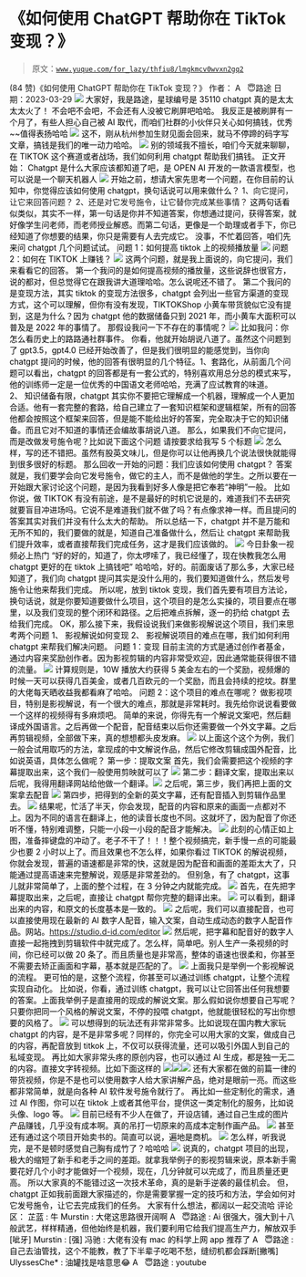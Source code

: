 # 《如何使用 ChatGPT 帮助你在 TikTok 变现？》

> 原文：[`www.yuque.com/for_lazy/thfiu8/lmgkmcv0wvxn2gq2`](https://www.yuque.com/for_lazy/thfiu8/lmgkmcv0wvxn2gq2)

<ne-h2 id="a64504a4" data-lake-id="a64504a4"><ne-heading-ext><ne-heading-anchor></ne-heading-anchor><ne-heading-fold></ne-heading-fold></ne-heading-ext><ne-heading-content><ne-text id="u62aff839">(84 赞)《如何使用 ChatGPT 帮助你在 TikTok 变现？》</ne-text></ne-heading-content></ne-h2> <ne-p id="u962fd5f2" data-lake-id="u962fd5f2"><ne-text id="udf300a25">作者： A   😇路途</ne-text></ne-p> <ne-p id="u28fa8b5c" data-lake-id="u28fa8b5c"><ne-text id="u8af0af38">日期：2023-03-29</ne-text></ne-p> <ne-p id="uf6fd8698" data-lake-id="uf6fd8698"><ne-card data-card-name="image" data-card-type="inline" id="Qm6d0" data-event-boundary="card">![](img/e65ed116ba4ba964cbf898373d3cb0b4.png)  <ne-p id="u06eac940" data-lake-id="u06eac940"><ne-text id="u97cb25c4" style="color: rgb(0, 0, 0);">大家好，我是路途，星球编号是 35110</ne-text></ne-p> <ne-p id="ud86535b9" data-lake-id="ud86535b9"><ne-text id="u6eecc61f" style="color: rgb(0, 0, 0);">chatgpt 真的是太太太太火了！</ne-text></ne-p> <ne-p id="u95b4cd2b" data-lake-id="u95b4cd2b"><ne-text id="ub51a0e19" style="color: rgb(0, 0, 0);">不会吧不会吧，不会还有人没被它刷屏吧哈哈。</ne-text></ne-p> <ne-p id="uc910b920" data-lake-id="uc910b920"><ne-text id="u9aea86e3" style="color: rgb(0, 0, 0);">我反正是被刷屏有一个月了，有些人担心自己被 AI 取代，而咱们社群的小伙伴只关心如何搞钱，优秀~~值得表扬哈哈</ne-text></ne-p> <ne-p id="ub0ea255e" data-lake-id="ub0ea255e"><ne-card data-card-name="image" data-card-type="inline" id="BJVfg" data-event-boundary="card">![](img/d3c1222d6c5d6ec7dcf0b951dcab689a.png)  <ne-p id="u5dd7c00e" data-lake-id="u5dd7c00e"><ne-text id="ua030367e" style="color: rgb(0, 0, 0);">这不，刚从杭州参加生财见面会回来，就马不停蹄的码字写文章，搞钱是我们的唯一动力哈哈。</ne-text></ne-p> <ne-p id="u43469516" data-lake-id="u43469516"><ne-card data-card-name="image" data-card-type="inline" id="LVVh2" data-event-boundary="card">![](img/bac39f40d8e97f212c91d6146d55e7a8.png)</ne-card></ne-p> <ne-p id="ub26cbc94" data-lake-id="ub26cbc94"><ne-text id="u170d3cfe" style="color: rgb(0, 0, 0);">别的领域我不擅长，咱们今天就来聊聊，在 TIKTOK 这个赛道或者战场，我们如何利用 chatgpt 帮助我们搞钱。</ne-text></ne-p> <ne-p id="u642b4158" data-lake-id="u642b4158"><ne-text id="u8f268312" style="color: rgb(0, 0, 0);">正文开始：</ne-text></ne-p> <ne-p id="u79abc249" data-lake-id="u79abc249"><ne-text id="u926c4304" style="color: rgb(0, 0, 0);">Chatgpt 是什么大家应该都知道了吧，是 OPEN AI 开发的一款语言模型，也可以说是一个聊天机器人</ne-text></ne-p> <ne-p id="u6e7888ca" data-lake-id="u6e7888ca"><ne-card data-card-name="image" data-card-type="inline" id="on2s6" data-event-boundary="card">![](img/f7e30a197d03f3e4999bc7e35c58d41a.png)  <ne-p id="ub6f7a6d7" data-lake-id="ub6f7a6d7"><ne-text id="u69a3b94b" style="color: rgb(0, 0, 0);">开始之前，想请大家先思考一个问题，在你目前的认知中，你觉得应该如何使用 chatgpt，换句话说可以用来做什么？</ne-text></ne-p> <ne-p id="u792a1db4" data-lake-id="u792a1db4"><ne-text id="ue2659528" ne-bold="true">1、向它提问，让它来回答问题？</ne-text></ne-p> <ne-p id="u6b3f3fde" data-lake-id="u6b3f3fde"><ne-text id="ud2d5c95f" ne-bold="true">2、还是对它发号施令，让它替你完成某些事情？</ne-text></ne-p> <ne-p id="u2e8078c9" data-lake-id="u2e8078c9"><ne-text id="u46deeb06" style="color: rgb(0, 0, 0);">这两句话看似类似，其实不一样，第一句话是你并不知道答案，你想通过提问，获得答案，就好像学生问老师，而老师授业解惑。而第二句话，更像是一个助理或者手下，你已经知道了你想要的结果，你只是需要有人去完成它。</ne-text></ne-p> <ne-p id="uf11ed78b" data-lake-id="uf11ed78b"><ne-text id="uf5b71f25" style="color: rgb(0, 0, 0);">没事，不忙着回答，咱们先来问 chatgpt 几个问题试试。</ne-text></ne-p> <ne-p id="uf34bb12c" data-lake-id="uf34bb12c"><ne-text id="u00c24ea3" style="color: rgb(0, 0, 0);">问题 1：如何提高 tiktok 上的视频播放量</ne-text></ne-p> <ne-p id="u474e0beb" data-lake-id="u474e0beb"><ne-card data-card-name="image" data-card-type="inline" id="PRug7" data-event-boundary="card">![](img/21ee98dd2385eef55f4700a4f79ee004.png)  <ne-p id="ue1537683" data-lake-id="ue1537683"><ne-text id="ufe28b74e" style="color: rgb(0, 0, 0);">问题 2：如何在 TIKTOK 上赚钱？</ne-text></ne-p> <ne-p id="u43171ab5" data-lake-id="u43171ab5"><ne-card data-card-name="image" data-card-type="inline" id="MwJUb" data-event-boundary="card" style="color: rgb(0, 0, 0);">![](img/533c50a7917e8aee01bba5418b844913.png)  <ne-p id="u811f8dfc" data-lake-id="u811f8dfc"><ne-text id="uc61a8d13" style="color: rgb(0, 0, 0);">这两个问题，就是我上面说的，向它提问，我们来看看它的回答。</ne-text></ne-p> <ne-p id="u7456fcb5" data-lake-id="u7456fcb5"><ne-text id="u0934ec4a" style="color: rgb(0, 0, 0);">第一个我问的是如何提高视频的播放量，这些说辞也很官方，说的都对，但总觉得它在跟我讲大道理哈哈。怎么说呢还不错了。</ne-text></ne-p> <ne-p id="u0f9aa7f0" data-lake-id="u0f9aa7f0"><ne-text id="u859ef805" style="color: rgb(0, 0, 0);">第二个我问的是变现方法，其实 tiktok 的变现方法很多，chatgpt 会列出一些官方渠道的变现方式，这个可以理解，但你有没有发现，TIKTOKShop 小黄车带货貌似它没有提到，这是为什么？因为 chatgpt 他的数据储备只到 2021 年，而小黄车大面积可以普及是 2022 年的事情了。</ne-text></ne-p> <ne-p id="u42bb1801" data-lake-id="u42bb1801"><ne-text id="u11cccd53" style="color: rgb(0, 0, 0);">那假设我问一下不存在的事情呢？</ne-text></ne-p> <ne-p id="u17893f97" data-lake-id="u17893f97"><ne-card data-card-name="image" data-card-type="inline" id="X42Sk" data-event-boundary="card">![](img/cfa7bfd1496c1031bb6ea2a4bc4094ec.png)  <ne-p id="u3912f212" data-lake-id="u3912f212"><ne-text id="uebfc03b4" style="color: rgb(0, 0, 0);">比如我问：你怎么看历史上的路路通社群事件。</ne-text></ne-p> <ne-p id="ud7ca429e" data-lake-id="ud7ca429e"><ne-text id="u795e2ca1" style="color: rgb(0, 0, 0);">你看，他就开始胡说八道了。虽然这个问题到了 gpt3.5，gpt4.0 已经开始改善了，但是我们很明显的能感觉到，当你向 chatgpt 提问的时候，他的回答有很明显的几个特征。1、套路化，从前面几个问题可以看出，chatgpt 的回答都是有一套公式的，特别喜欢用总分总的模式来写，他的训练师一定是一位优秀的中国语文老师哈哈，充满了应试教育的味道。</ne-text></ne-p> <ne-p id="u98fc26e1" data-lake-id="u98fc26e1"><ne-text id="ua03924a7">2、 </ne-text><ne-text id="ud47be1aa" style="color: rgb(0, 0, 0);">知识储备有限，chatgpt 其实你不要把它理解成一个机器，理解成一个人更加合适。他有一套完整的套路，给自己建立了一套知识框架和逻辑框架，所有的回答他都会按照这个框架来回答，但是能不能给出好的答案，完全取决于它的知识储备。而且它对不知道的事情还会编故事胡说八道。</ne-text></ne-p> <ne-p id="u5ff4aaaf" data-lake-id="u5ff4aaaf"><ne-text id="u0bd74000" style="color: rgb(0, 0, 0);">那么，如果我们不向它提问，而是改做发号施令呢？比如说下面这个问题</ne-text></ne-p> <ne-p id="uc6d8bea7" data-lake-id="uc6d8bea7"><ne-text id="uee3721dd" style="color: rgb(0, 0, 0);">请按要求给我写 5 个标题</ne-text></ne-p> <ne-p id="ufc30ff76" data-lake-id="ufc30ff76"><ne-card data-card-name="image" data-card-type="inline" id="KMmin" data-event-boundary="card">![](img/4a94037de3299b7019042527e8b07162.png)  <ne-p id="u10de601a" data-lake-id="u10de601a"><ne-text id="uf931310a" style="color: rgb(0, 0, 0);">怎么样，写的还不错把。虽然有股英文味儿，但是你可以让他再换几个说法很快就能得到很多很好的标题。</ne-text></ne-p> <ne-p id="u09b74be1" data-lake-id="u09b74be1"><ne-text id="u4f966aaa" style="color: rgb(0, 0, 0);">那么回收一开始的问题：我们应该如何使用 chatgpt？</ne-text></ne-p> <ne-p id="u969a266a" data-lake-id="u969a266a"><ne-text id="uf172518e" style="color: rgb(0, 0, 0);">答案就是，我们要学会向它发号施令，做它的主人，而不是做他的学生。之所以要在一开始跟大家讨论这个问题，是因为我看到好多人像是把它奉若“神明”一般。</ne-text></ne-p> <ne-p id="u3906e67c" data-lake-id="u3906e67c"><ne-text id="ucd64c564" style="color: rgb(0, 0, 0);">比如你说，做 TIKTOK 有没有前途，是不是最好的时机它说是的，难道我们不去研究就要盲目冲进场吗。它说不是难道我们就不做了吗？有点像求神一样。而且提问的答案其实对我们并没有什么太大的帮助。</ne-text></ne-p> <ne-p id="u44bb85b0" data-lake-id="u44bb85b0"><ne-text id="ub2c7ea71" style="color: rgb(0, 0, 0);">所以总结一下，chatgpt 并不是万能和无所不知的，我们要做的就是，知道自己准备做什么，然后让 chatgpt 来帮助我们提升效率，或者直接帮我们完成任务，这才是我们应该做的。</ne-text></ne-p> <ne-p id="ufc16e0eb" data-lake-id="ufc16e0eb"><ne-card data-card-name="image" data-card-type="inline" id="BV6sz" data-event-boundary="card">![](img/3903e6e15375ca5939bd6c31a87155f8.png)</ne-card></ne-p> <ne-p id="u7d6d8835" data-lake-id="u7d6d8835"><ne-text id="ufc8e9417" style="color: rgb(0, 0, 0);">今日卦象一视频必上热门</ne-text></ne-p> <ne-p id="u83ac7d62" data-lake-id="u83ac7d62"><ne-text id="u7a0f5845" style="color: rgb(0, 0, 0);">“好的好的，知道了，你太啰嗦了，我已经懂了，现在快教我怎么用 chatgpt 更好的在 tiktok 上搞钱吧”</ne-text></ne-p> <ne-p id="u2ac9a149" data-lake-id="u2ac9a149"><ne-text id="u68186048" style="color: rgb(0, 0, 0);">哈哈哈，好的。前面废话了那么多，大家已经知道了，我们向 chatgpt 提问其实是没什么用的，我们要知道做什么，然后发号施令让他来帮我们完成。</ne-text></ne-p> <ne-p id="u9a42abf7" data-lake-id="u9a42abf7"><ne-text id="u71aa1878" style="color: rgb(0, 0, 0);">所以呢，放到 tiktok 变现，我们首先要有项目方法论，换句话说，就是你要知道要做什么项目，这个项目的是怎么实操的，项目要点在哪里，以及我们变现的整个闭环和路径。之后把难点拆解，逐一的扔给 chatgpt 去给我们完成。</ne-text></ne-p> <ne-p id="u460b6b79" data-lake-id="u460b6b79"><ne-text id="u5f3995f0" style="color: rgb(0, 0, 0);">OK，那么接下来，我假设说我们来做影视解说这个项目，我们来思考两个问题</ne-text></ne-p> <ne-p id="ud934c0b1" data-lake-id="ud934c0b1"><ne-text id="u62de19cb">1、 </ne-text><ne-text id="u067ba5f3" style="color: rgb(0, 0, 0);">影视解说如何变现</ne-text></ne-p> <ne-p id="ud05a1f7e" data-lake-id="ud05a1f7e"><ne-text id="u357b8512">2、 </ne-text><ne-text id="u42b4c17c" style="color: rgb(0, 0, 0);">影视解说项目的难点在哪，我们如何利用 chatgpt 来帮我们解决问题。</ne-text></ne-p> <ne-p id="u79162248" data-lake-id="u79162248"><ne-text id="u65a1e4d6" style="color: rgb(0, 0, 0);">问题 1：变现</ne-text></ne-p> <ne-p id="ud8966a54" data-lake-id="ud8966a54"><ne-text id="ufaea7bff" style="color: rgb(0, 0, 0);">目前主流的方式是通过创作者基金，通过内容来奖励创作者。因为影视剪辑的内容非常受欢迎，因此通常能获得很不错的流量。</ne-text></ne-p> <ne-p id="u952ca4d3" data-lake-id="u952ca4d3"><ne-card data-card-name="image" data-card-type="inline" id="rHr92" data-event-boundary="card">![](img/d73063ca314424063e6bba7f2275ad9a.png)</ne-card></ne-p> <ne-p id="u5e827657" data-lake-id="u5e827657"><ne-text id="ued8b2907" style="color: rgb(0, 0, 0);">计算规则是，10W 播放大约获得 5 美金左右的一个奖励，视频爆的时候一天可以获得几百美金，或者几百欧元的一个奖励，而且会持续的挖坟。群里的大佬每天晒收益我都看麻了哈哈。</ne-text></ne-p> <ne-p id="u29b909f6" data-lake-id="u29b909f6"><ne-text id="u2ed651b8" style="color: rgb(0, 0, 0);">问题 2：这个项目的难点在哪呢？</ne-text></ne-p> <ne-p id="u8679ecfa" data-lake-id="u8679ecfa"><ne-text id="u289a0ea7" style="color: rgb(0, 0, 0);">做影视项目，特别是影视解说，有一个很大的难点，那就是非常耗时。我先给你说说看要做一个这样的视频得有多麻烦吧。</ne-text></ne-p> <ne-p id="ufd16e568" data-lake-id="ufd16e568"><ne-text id="u7dd391de" style="color: rgb(0, 0, 0);">简单的来说，你得先有一个解说文案吧，然后翻译成外国语言。之后再做一个配音，配音结束以后你还需要做一个外文字幕。之后再剪辑视频，全部做下来，真的想想都头皮发麻。</ne-text></ne-p> <ne-p id="u9cbb8f21" data-lake-id="u9cbb8f21"><ne-card data-card-name="image" data-card-type="inline" id="pcRhz" data-event-boundary="card">![](img/116144b680f683e25baac4bf48eb8250.png)</ne-card></ne-p> <ne-p id="u068ca15a" data-lake-id="u068ca15a"><ne-text id="ue8bdf95e" style="color: rgb(0, 0, 0);">以上面这个这个为例，我们一般会试用取巧的方法，拿现成的中文解说作品，然后它修改剪辑成国外配音，比如说英语，具体怎么做呢？</ne-text></ne-p> <ne-p id="u5b395fbc" data-lake-id="u5b395fbc"><ne-text id="uaaf23044" style="color: rgb(0, 0, 0);">第一步：提取文案</ne-text></ne-p> <ne-p id="u9152284d" data-lake-id="u9152284d"><ne-text id="uc2af6942" style="color: rgb(0, 0, 0);">首先，我们会需要把这个视频的字幕提取出来，这个我们一般使用剪映就可以了</ne-text></ne-p> <ne-p id="ude296e51" data-lake-id="ude296e51"><ne-card data-card-name="image" data-card-type="inline" id="DhVyA" data-event-boundary="card">![](img/507f40a9f1396573007f468724b46da9.png)</ne-card></ne-p> <ne-p id="u6740e2db" data-lake-id="u6740e2db"><ne-text id="uadb934a8" style="color: rgb(0, 0, 0);">第二步：翻译文案，提取出来以后呢，我得用翻译网站给他做一个翻译。</ne-text><ne-card data-card-name="image" data-card-type="inline" id="nEBPk" data-event-boundary="card">![](img/d08338b1ce17504e9ed3f75bf59075c3.png)</ne-card></ne-p> <ne-p id="u9f239fd9" data-lake-id="u9f239fd9"><ne-text id="u019e1c75" style="color: rgb(0, 0, 0);">之后呢，第三步，我们再把上面的文案拿去配音</ne-text></ne-p> <ne-p id="u785e5a18" data-lake-id="u785e5a18"><ne-card data-card-name="image" data-card-type="inline" id="v3bJf" data-event-boundary="card">![](img/910a919c4351f136e3058e1e6ca9cc59.png)</ne-card></ne-p> <ne-p id="ueefb92e0" data-lake-id="ueefb92e0"><ne-text id="ub9621064" style="color: rgb(0, 0, 0);">第四步，把得到的全新的英文字幕，还有配音插入到剪辑作品里去。</ne-text></ne-p> <ne-p id="ua3b9cfd9" data-lake-id="ua3b9cfd9"><ne-card data-card-name="image" data-card-type="inline" id="db2wn" data-event-boundary="card">![](img/63eeeb4da9edc0ce00c30a6c05423ccf.png)</ne-card></ne-p> <ne-p id="u9a25c9b0" data-lake-id="u9a25c9b0"><ne-text id="u9d7b4953" style="color: rgb(0, 0, 0);">结果呢，忙活了半天，你会发现，配音的内容和原来的画面一点都对不上。因为不同的语言在翻译上，他的读音长度也不同。这就坏了，因为配音了你还听不懂，特别难调整，只能一小段一小段的配音才能解决。</ne-text></ne-p> <ne-p id="u2f48184b" data-lake-id="u2f48184b"><ne-card data-card-name="image" data-card-type="inline" id="vm9Sh" data-event-boundary="card">![](img/ec0b93d737fcddbb9ba9aabed49edf8b.png)</ne-card></ne-p> <ne-p id="ud42480e6" data-lake-id="ud42480e6"><ne-text id="u25255617" style="color: rgb(0, 0, 0);">此刻的心情正如上图，准备摔键盘的冲动了。老子不干了！！！整个视频搞完，新手慢一点的可能最少也要 2 小时以上了。而且效果也不怎么样，如果你看过 TIKTOK 的解说视频，你就会发现，普遍的语速都是非常的快，这就是因为配音和画面的差距太大了，只能通过提高语速来完整解说，观感是非常差劲的。</ne-text></ne-p> <ne-p id="u90c39692" data-lake-id="u90c39692"><ne-text id="u1bf7da06" style="color: rgb(0, 0, 0);">但别急，有了 chatgpt，这事儿就非常简单了，上面的整个过程，在 3 分钟之内就能完成。</ne-text></ne-p> <ne-p id="ud2171571" data-lake-id="ud2171571"><ne-card data-card-name="image" data-card-type="inline" id="C9Zrt" data-event-boundary="card">![](img/8647fa55be64f2a191f4f7e434d6692c.png)</ne-card></ne-p> <ne-p id="ufaf949fd" data-lake-id="ufaf949fd"><ne-text id="uf8100963" style="color: rgb(0, 0, 0);">首先，在先把字幕提取出来，之后呢，直接让 chatgpt 帮你完整的翻译出来。</ne-text></ne-p> <ne-p id="u0baf94a8" data-lake-id="u0baf94a8"><ne-card data-card-name="image" data-card-type="inline" id="s7QSc" data-event-boundary="card">![](img/6d93fc663be1ad14d894ff4910f4dd8d.png)</ne-card></ne-p> <ne-p id="u0b552fef" data-lake-id="u0b552fef"><ne-text id="u807a6729" style="color: rgb(0, 0, 0);">可以看到，翻译出来的内容，和原文的长度基本是一致的。</ne-text></ne-p> <ne-p id="ufccd8b08" data-lake-id="ufccd8b08"><ne-card data-card-name="image" data-card-type="inline" id="HAk8F" data-event-boundary="card">![](img/cac1ed8a6c423cb0d9e677a1b8c2888e.png)</ne-card></ne-p> <ne-p id="u20f76d02" data-lake-id="u20f76d02"><ne-text id="u1df7babd" style="color: rgb(0, 0, 0);">之后呢，我们可以直接配音，也可以直接使用现在最新的 AI 数字人配音，输入文案，自动生成动态的数字人配音作品。网站。</ne-text>[<ne-text id="u0e01205a">https://studio.d-id.com/editor</ne-text>](https://studio.d-id.com/editor)</ne-p> <ne-p id="ue90da0e0" data-lake-id="ue90da0e0"><ne-card data-card-name="image" data-card-type="inline" id="vxh6W" data-event-boundary="card">![](img/536ade25d845e2d411822d7e4aa9396d.png)</ne-card></ne-p> <ne-p id="uf4a3b60a" data-lake-id="uf4a3b60a"><ne-text id="u40927e8d" style="color: rgb(0, 0, 0);">然后呢，把字幕和配音好的数字人直接一起拖拽到剪辑软件中就完成了。怎么样，简单吧。别人生产一条视频的时间，你已经可以做 20 条了。而且质量也是非常高，整体的语速也很柔和，你甚至不需要去矫正画面和字幕，基本就是匹配的了。</ne-text></ne-p> <ne-p id="u2e212570" data-lake-id="u2e212570"><ne-card data-card-name="image" data-card-type="inline" id="UdRVh" data-event-boundary="card">![](img/672bf45cdac146d5a70c3fee2abe2d1b.png)</ne-card></ne-p> <ne-p id="ua0a813a1" data-lake-id="ua0a813a1"><ne-text id="u2820db00" style="color: rgb(0, 0, 0);">上面我只是举例一个影视解说的流程。</ne-text></ne-p> <ne-p id="ue359296a" data-lake-id="ue359296a"><ne-text id="u056f9605" style="color: rgb(0, 0, 0);">更可怕的是，这整个流程，你甚至可以通过训练 chatgpt，让整个流程实现自动化。</ne-text></ne-p> <ne-p id="ue4d75868" data-lake-id="ue4d75868"><ne-text id="u5e64a37b" style="color: rgb(0, 0, 0);">比如说，你看，通过训练 chatgpt，我可以让它回答出任何我想要的答案。上面我举例子是直接用的现成的解说文案。那么假如说你想要自己写呢？只要你把同一个风格的解说文案，不停的投喂 chatgpt，他就能很轻松的写出你想要的风格了。</ne-text></ne-p> <ne-p id="u69bb9b05" data-lake-id="u69bb9b05"><ne-card data-card-name="image" data-card-type="inline" id="uJNV1" data-event-boundary="card">![](img/d68010548606ea5faf8bab5c049a7bb0.png)</ne-card></ne-p> <ne-p id="u3737fa08" data-lake-id="u3737fa08"><ne-text id="u95699bc0" style="color: rgb(0, 0, 0);">可以想得到的玩法还有非常非常多。比如说现在国内教大家玩 chatgpt 的内容，是不是非常多呢？同样的，你完全可以用大家的文案，做成自己的内容，再配音放到 titkok 上，不仅可以获得流量，还可以吸引外国人到自己的私域变现。</ne-text></ne-p> <ne-p id="u4dca6788" data-lake-id="u4dca6788"><ne-text id="ue4171eff" style="color: rgb(0, 0, 0);">再比如大家非常头疼的原创内容，也可以通过 AI 生成，都是独一无二的内容。直接文字转视频。比如下面这样的</ne-text></ne-p> <ne-p id="u1238d4e9" data-lake-id="u1238d4e9"><ne-card data-card-name="image" data-card-type="inline" id="cV3dn" data-event-boundary="card">![](img/30d23191bf7a8283797d32ae3f90b40e.png)</ne-card><ne-card data-card-name="image" data-card-type="inline" id="NNw6i" data-event-boundary="card">![](img/1846d8e0621a9fb2c109a29ea7679a17.png)</ne-card><ne-card data-card-name="image" data-card-type="inline" id="Aixa0" data-event-boundary="card">![](img/24dfc36643627864f084a583c48e5c72.png)</ne-card></ne-p> <ne-p id="uc8ea019c" data-lake-id="uc8ea019c"><ne-text id="uf0dffe04" style="color: rgb(0, 0, 0);">还有大家都在做的前篇一律的带货视频，你是不是也可以使用数字人给大家讲解产品，绝对是眼前一亮。而这些都非常简单，就是向各种 AI 软件发号施令就行了。</ne-text></ne-p> <ne-p id="u3fb12d74" data-lake-id="u3fb12d74"><ne-text id="ud3ff3bb6" style="color: rgb(0, 0, 0);">再比如一些定制化的需求，通过 AI 作图，你可以在 tiktok 上或者其他平台，提供这一类定制化的服务，比如说头像、logo 等。</ne-text></ne-p> <ne-p id="ud3cd5358" data-lake-id="ud3cd5358"><ne-card data-card-name="image" data-card-type="inline" id="v1K77" data-event-boundary="card">![](img/fa206c80c8200cf8f58c7088727ffa1d.png)</ne-card></ne-p> <ne-p id="ufc100c23" data-lake-id="ufc100c23"><ne-text id="ua84c524c" style="color: rgb(0, 0, 0);">目前已经有不少人在做了，开设店铺，通过自己生成的图片产品赚钱，几乎没有成本啊。真的吊打一切原来的高成本定制作画产品。</ne-text></ne-p> <ne-p id="u7126932d" data-lake-id="u7126932d"><ne-card data-card-name="image" data-card-type="inline" id="k32TS" data-event-boundary="card">![](img/525d914cf06a7b141d0f03000d8b2917.png)</ne-card></ne-p> <ne-p id="ue3e82140" data-lake-id="ue3e82140"><ne-text id="u0c3f02fc" style="color: rgb(0, 0, 0);">甚至还有通过这个项目开始卖书的。简直可以说，遍地是商机。</ne-text></ne-p> <ne-p id="u0a9004b9" data-lake-id="u0a9004b9"><ne-card data-card-name="image" data-card-type="inline" id="T5I8g" data-event-boundary="card">![](img/e4b0087a2dbac53c42f165aab6da39f8.png)</ne-card></ne-p> <ne-p id="ub1909110" data-lake-id="ub1909110"><ne-text id="u5c3c51b3" style="color: rgb(0, 0, 0);">怎么样，听我说完，是不是顿时感觉自己胸有成竹了？哈哈哈</ne-text></ne-p> <ne-p id="u5adc89f4" data-lake-id="u5adc89f4"><ne-card data-card-name="image" data-card-type="inline" id="YlNkM" data-event-boundary="card">![](img/08fded3a3a8210411c64cc8256128283.png)</ne-card></ne-p> <ne-p id="u658a25f3" data-lake-id="u658a25f3"><ne-text id="u7174288f" style="color: rgb(0, 0, 0);">说真的，chatgpt 项目的出现，极大的缩短了新手和老手之间的差距。就拿我举例子的影视剪辑来说，原本新手需要花好几个小时才能做好一个视频，现在，几分钟就可以完成了，而且质量还更高。</ne-text></ne-p> <ne-p id="uab7fe434" data-lake-id="uab7fe434"><ne-text id="u4a36196f" style="color: rgb(0, 0, 0);">所以大家真的不能错过这一次技术革命，真的是新手逆袭的最佳机会。</ne-text></ne-p> <ne-p id="u275f7f88" data-lake-id="u275f7f88"><ne-text id="uae5a85fb" style="color: rgb(0, 0, 0);">但，chatgpt 正如我前面跟大家描述的，你是需要掌握一定的技巧和方法，学会如何对它发号施令，让它去完成我们的任务。</ne-text></ne-p> <ne-p id="ud88d2aa1" data-lake-id="ud88d2aa1"><ne-text id="u662adcb2" style="color: rgb(0, 0, 0);">大家有什么想法，都阔以一起交流哈</ne-text></ne-p> <ne-hole id="u1acc8c00" data-lake-id="u1acc8c00"><ne-card data-card-name="hr" data-card-type="block" id="HsiuF" data-event-boundary="card"><ne-p id="u285ee9a7" data-lake-id="u285ee9a7"><ne-text id="u2111c576">评论区：</ne-text></ne-p> <ne-p id="u3dfa45fc" data-lake-id="u3dfa45fc"><ne-text id="u533a1f3d">芷蓝 : 牛</ne-text> <ne-text id="u983ed058">Murstin : 大佬这思路很开阔啊</ne-text> <ne-text id="u63498331">A   😇路途 : Ai 很强大，强大到十八般武艺，样样精通，但他始终是机器，我们要利用它给我们提高生产力，解放双手[呲牙]</ne-text> <ne-text id="u6a0352ef">Murstin : [强]</ne-text> <ne-text id="u4d18a0e1">冯驰 : 大佬有没有 mac 的科学上网 app 推荐了</ne-text> <ne-text id="ua0aeeefd">A   😇路途 : 自己去油管找，这个不能教，教了下半辈子吃喝不愁，缝纫机都会踩断[撇嘴]</ne-text> <ne-text id="u3f122177">UlyssesChe* : 油罐找是啥意思😂</ne-text> <ne-text id="u7954b1e0">A   😇路途 : youtube</ne-text></ne-p></ne-card></ne-hole></ne-card></ne-p></ne-card></ne-p></ne-card></ne-p></ne-card></ne-p></ne-card></ne-p></ne-card></ne-p></ne-card></ne-p>